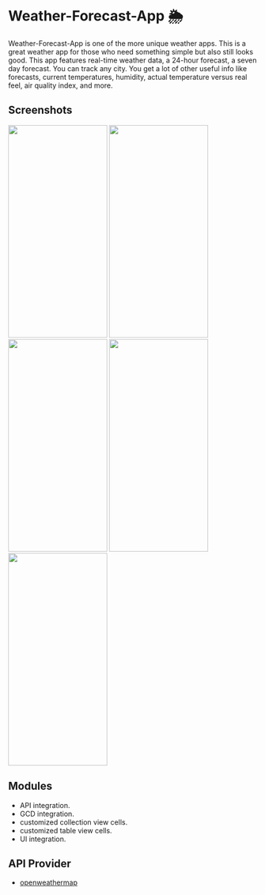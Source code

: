 # Weather-Forecast-App :sun_behind_rain_cloud:

 Weather-Forecast-App is one of the more unique weather apps. This is a great weather app for those who need something simple but also still looks good.  This app features real-time weather data, a 24-hour forecast, a seven day forecast. You can track any city. You get a lot of other useful info like  forecasts, current temperatures, humidity, actual temperature versus real feel, air quality index, and more.

## Screenshots

<p float="left">
<img src="https://user-images.githubusercontent.com/88550114/164730581-06dd8f81-5721-42ba-bb98-b2c9ae838fa7.png" width="200" height="430" />
<img src="https://user-images.githubusercontent.com/88550114/164730721-31491409-b77a-450a-b47b-90d76b84e3b4.png" width="200" height="430" />
<img src="https://user-images.githubusercontent.com/88550114/164730736-7a5ed688-229f-4070-86ee-2c8802517982.png" width="200" height="430" />
<img src="https://user-images.githubusercontent.com/88550114/164730751-dc43e8d2-861d-466b-83aa-76d210fc2669.png" width="200" height="430" />
<img src="https://user-images.githubusercontent.com/88550114/164730767-e6fe655a-df5b-4e3a-940a-1b26effeeb1a.png" width="200" height="430" />
</p>

## Modules

- API integration.
- GCD integration.
- customized collection view cells.
- customized table view cells.
- UI integration.

## API Provider

- [openweathermap](https://openweathermap.org/)
